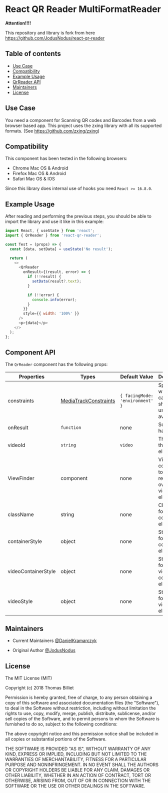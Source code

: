 # React QR Reader MultiFormatReader

**Attention!!!!**

This repository and library is fork from here https://github.com/JodusNodus/react-qr-reader

## Table of contents

- [Use Case](#use-case)
- [Compatibility](#compatibility)
- [Example Usage](#example-usage)
- [QrReader API](#component-api)
- [Maintainers](#maintainers)
- [License](#license)

## Use Case

You need a component for Scanning QR codes and Barcodes from a web browser based app.
This project uses the zxing library with all its supported formats. (See https://github.com/zxing/zxing)

## Compatibility

This component has been tested in the following browsers:

- Chrome Mac OS & Android
- Firefox Mac OS & Android
- Safari Mac OS & IOS

Since this library does internal use of hooks you need `React >= 16.8.0`.


## Example Usage

After reading and performing the previous steps, you should be able to import the library and use it like in this example:

```javascript
import React, { useState } from 'react';
import { QrReader } from 'react-qr-reader';

const Test = (props) => {
  const [data, setData] = useState('No result');

  return (
    <>
      <QrReader
        onResult={(result, error) => {
          if (!!result) {
            setData(result?.text);
          }

          if (!!error) {
            console.info(error);
          }
        }}
        style={{ width: '100%' }}
      />
      <p>{data}</p>
    </>
  );
};
```

## Component API

The `QrReader` component has the following props:

| Properties          | Types                                                                                           | Default Value                   | Description                                              |
| ------------------- | ----------------------------------------------------------------------------------------------- | ------------------------------- | -------------------------------------------------------- |
| constraints         | [MediaTrackConstraints](https://developer.mozilla.org/en-US/docs/Web/API/MediaTrackConstraints) | `{ facingMode: 'environment' }` | Specify which camera should be used (if available).      |
| onResult            | `function`                                                                                      | none                            | Scan event handler                                       |
| videoId             | `string`                                                                                        | `video`                         | The ID for the video element                             |
| ViewFinder          | component                                                                                       | none                            | ViewFinder component to rendering over the video element |
| className           | string                                                                                          | none                            | ClassName for the container element.                     |
| containerStyle      | object                                                                                          | none                            | Style object for the container element.                  |
| videoContainerStyle | object                                                                                          | none                            | Style object for the video container element.            |
| videoStyle          | object                                                                                          | none                            | Style object for the video element.                      |

## Maintainers

- Current Maintainers [@DanielKramarczyk](https://github.com/DanielKramarczyk)


- Original Author [@JodusNodus](https://github.com/JodusNodus)


## License

The MIT License (MIT)

Copyright (c) 2018 Thomas Billiet

Permission is hereby granted, free of charge, to any person obtaining a copy
of this software and associated documentation files (the "Software"), to deal
in the Software without restriction, including without limitation the rights
to use, copy, modify, merge, publish, distribute, sublicense, and/or sell
copies of the Software, and to permit persons to whom the Software is
furnished to do so, subject to the following conditions:

The above copyright notice and this permission notice shall be included in all
copies or substantial portions of the Software.

THE SOFTWARE IS PROVIDED "AS IS", WITHOUT WARRANTY OF ANY KIND, EXPRESS OR
IMPLIED, INCLUDING BUT NOT LIMITED TO THE WARRANTIES OF MERCHANTABILITY,
FITNESS FOR A PARTICULAR PURPOSE AND NONINFRINGEMENT. IN NO EVENT SHALL THE
AUTHORS OR COPYRIGHT HOLDERS BE LIABLE FOR ANY CLAIM, DAMAGES OR OTHER
LIABILITY, WHETHER IN AN ACTION OF CONTRACT, TORT OR OTHERWISE, ARISING FROM,
OUT OF OR IN CONNECTION WITH THE SOFTWARE OR THE USE OR OTHER DEALINGS IN THE
SOFTWARE.